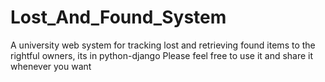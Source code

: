 # Lost_And_Found_System
A university web system for tracking lost and retrieving found items to the rightful owners, its in python-django
Please feel free to use it and share it whenever you want

